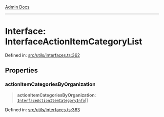 [Admin Docs](/)

***

# Interface: InterfaceActionItemCategoryList

Defined in: [src/utils/interfaces.ts:362](https://github.com/PalisadoesFoundation/talawa-admin/blob/main/src/utils/interfaces.ts#L362)

## Properties

### actionItemCategoriesByOrganization

> **actionItemCategoriesByOrganization**: [`InterfaceActionItemCategoryInfo`](utils\interfaces\README\interfaces\InterfaceActionItemCategoryInfo.md)[]

Defined in: [src/utils/interfaces.ts:363](https://github.com/PalisadoesFoundation/talawa-admin/blob/main/src/utils/interfaces.ts#L363)
